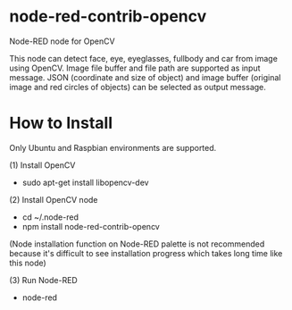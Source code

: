 # node-red-contrib-opencv
Node-RED node for OpenCV

This node can detect face, eye, eyeglasses, fullbody and car from image using OpenCV.
Image file buffer and file path are supported as input message. JSON (coordinate and size of object) and image buffer (original image and red circles of objects) can be selected as output message.

# How to Install
Only Ubuntu and Raspbian environments are supported.

(1) Install OpenCV
- sudo apt-get install libopencv-dev

(2) Install OpenCV node
- cd ~/.node-red
- npm install node-red-contrib-opencv

(Node installation function on Node-RED palette is not recommended because it's difficult to see installation progress which takes long time like this node)

(3) Run Node-RED
- node-red


